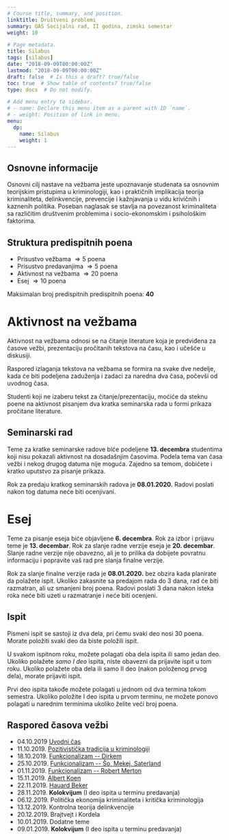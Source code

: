 ```yaml
---
# Course title, summary, and position.
linktitle: Društveni problemi
summary: OAS Socijalni rad, II godina, zimski semestar
weight: 10

# Page metadata.
title: Silabus
tags: [silabus]
date: "2018-09-09T00:00:00Z"
lastmod: "2018-09-09T00:00:00Z"
draft: false  # Is this a draft? true/false
toc: true  # Show table of contents? true/false
type: docs  # Do not modify.

# Add menu entry to sidebar.
# - name: Declare this menu item as a parent with ID `name`.
# - weight: Position of link in menu.
menu:
  dp:
    name: Silabus
    weight: 1
---
```


## Osnovne informacije

Osnovni cilj nastave na vežbama jeste upoznavanje studenata sa osnovnim teorijskim pristupima u kriminologiji, kao i praktičnih implikacija teorija kriminaliteta, delinkvencije, prevencije i kažnjavanja u vidu krivičnih i kaznenih politika. Poseban naglasak se stavlja na povezanost kriminaliteta sa različitim društvenim problemima i socio-ekonomskim i psihološkim faktorima.

## Struktura predispitnih poena

- Prisustvo vežbama $\Rightarrow 5$ poena
- Prisustvo predavanjima $\Rightarrow 5$ poena
- Aktivnost na vežbama $\Rightarrow 20$ poena
- Esej $\Rightarrow 10$ poena


Maksimalan broj predispitnih predispitnih poena: **40**


# Aktivnost na vežbama

Aktivnost na vežbama odnosi se na čitanje literature koja je predviđena za časove vežbi, prezentaciju pročitanih tekstova na času, kao i učešće u diskusiji.

Raspored izlaganja tekstova na vežbama se formira na svake dve nedelje, kada će biti podeljena zaduženja i zadaci za naredna dva časa, počevši od uvodnog časa.

Studenti koji ne izaberu tekst za čitanje/prezentaciju, moćiće da steknu poene na aktivnost pisanjem dva kratka seminarska rada u formi prikaza pročitane literature.

## Seminarski rad

Teme za kratke seminarske radove biće podeljene **13. decembra** studentima koji nisu pokazali aktivnost na dosadašnjim časovima. Podela tema van časa vežbi i nekog drugog datuma nije moguća. Zajedno sa temom, dobićete i kratko uputstvo za pisanje prikaza.

Rok za predaju kratkog seminarskih radova je **08.01.2020.** Radovi poslati nakon tog datuma neće biti ocenjivani.

# Esej

Teme za pisanje eseja biće objavljene **6. decembra**. Rok za izbor i prijavu teme je **13. decembar**. Rok za slanje radne verzije eseja je **20. decembar**. Slanje radne verzije nije obavezno, ali je to prilika da dobijete povratnu informaciju i popravite vaš rad pre slanja finalne verzije.

Rok za slanje finalne verzije rada je **08.01.2020.** bez obzira kada planirate da polažete ispit. Ukoliko zakasnite sa predajom rada do 3 dana, rad će biti razmatran, ali uz smanjeni broj poena. Radovi poslati 3 dana nakon isteka roka neće biti uzeti u razmatranje i neće biti ocenjeni.

## Ispit

Pismeni ispit se sastoji iz dva dela, pri čemu svaki deo nosi 30 poena. Morate položiti svaki deo da biste položili ispit.

U svakom ispitnom roku, možete polagati oba dela ispita ili samo jedan deo. Ukoliko polažete *samo I deo* ispita, niste obavezni da prijavite ispit u tom roku. Ukoliko polažete oba dela ili samo II deo (nakon položenog prvog dela), morate prijaviti ispit.

Prvi deo ispita takođe možete polagati u jednom od dva termina tokom semestra. Ukoliko položite I deo ispita u prvom terminu, ne možete ponovo polagati u narednim terminima ukoliko želite veći broj poena.

## Raspored časova vežbi

- 04.10.2019  [Uvodni čas](/courses/dp/dp01)
- 11.10.2019. [Pozitivistička tradicija u kriminologiji](/courses/dp/dp02)
- 18.10.2019. [Funkcionalizam -- Dirkem](/courses/dp/dp03)
- 25.10.2019. [Funkcionalizam -- Šo, Mekej, Saterland](/courses/dp/dp04)
- 01.11.2019. [Funkcionalizam -- Robert Merton](/courses/dp/dp05)
- 15.11.2019. [Albert Koen](/courses/dp/dp06)
- 22.11.2019. [Hauard Beker](/courses/dp/dp07)
- 28.11.2019. **Kolokvijum** (I deo ispita u terminu predavanja)
- 06.12.2019. Politička ekonomija kriminaliteta i kritička kriminologija
- 13.12.2019. Kontrolna teorija delinkvencije
- 20.12.2019. Brajtvejt i Kordela
- 10.01.2019. Dodatne teme
- 09.01.2019. **Kolokvijum** (I deo ispita u terminu predavanja)
